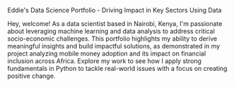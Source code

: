 Eddie's Data Science Portfolio - Driving Impact in Key Sectors Using Data

Hey, welcome! As a data scientist based in Nairobi, Kenya, I'm passionate about leveraging machine learning and data analysis to address critical socio-economic challenges. This portfolio highlights my ability to derive meaningful insights and build impactful solutions, as demonstrated in my project analyzing mobile money adoption and its impact on financial inclusion across Africa. Explore my work to see how I apply strong fundamentals in Python to tackle real-world issues with a focus on creating positive change.
